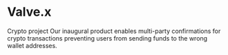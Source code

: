 # Valve.x
Crypto project
Our inaugural product enables multi-party confirmations for crypto transactions preventing users from sending funds to the wrong wallet addresses.  
